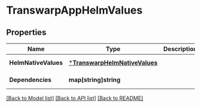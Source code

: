 # TranswarpAppHelmValues

## Properties
Name | Type | Description | Notes
------------ | ------------- | ------------- | -------------
**HelmNativeValues** | [***TranswarpHelmNativeValues**](transwarp.HelmNativeValues.md) |  | [default to null]
**Dependencies** | **map[string]string** |  | [default to null]

[[Back to Model list]](../README.md#documentation-for-models) [[Back to API list]](../README.md#documentation-for-api-endpoints) [[Back to README]](../README.md)


